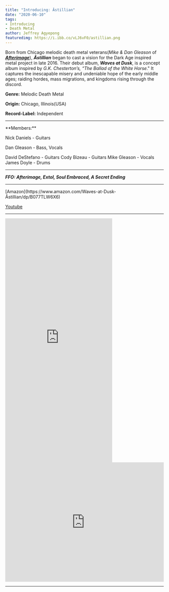 ```yaml
---
title: "Introducing: Âstillian"
date: "2020-06-10"
tags:
- Introducing
- Death Metal
author: Jeffrey Agyepong
featuredimg: https://i.ibb.co/vLJ6vF0/astillian.png
---
```


Born from Chicago melodic  death metal veterans(_Mike & Dan Gleason_ of _**[Afterimage](https://www.youtube.com/watch?v=kA6UWU_evJM)**_), _**Âstillian**_ began to cast a vision for the Dark Age inspired metal project in late 2016\. Their debut album, _**Waves at Dusk**_, is a concept album inspired by _G.K. Chesterton’s, “The Ballad of the White Horse_." It captures the inescapable misery and undeniable hope of the early middle ages; raiding hordes, mass migrations, and kingdoms rising through the discord. 

**Genre:** Melodic Death Metal

**Origin:** Chicago, Illinois(USA)

**Record-Label:** Independent

<hr>
**Members:**

Nick Daniels - Guitars 

Dan Gleason - Bass, Vocals 

David DeStefano - Guitars Cody Bizeau - Guitars Mike Gleason - Vocals James Doyle - Drums

<hr>

**_FFO: Afterimage, Extol, Soul Embraced, A Secret Ending_**

<hr>
[Amazon](https://www.amazon.com/Waves-at-Dusk-Âstillian/dp/B077TLW6X6)

[Youtube](https://www.youtube.com/channel/UCbqYW3FVJsXVElcrwSnQEJQ)

* * *

<iframe style="border: 0; width: 340px; height: 776px;" src="https://bandcamp.com/EmbeddedPlayer/album=320554125/size=large/bgcol=333333/linkcol=0f91ff/transparent=true/" seamless><a href="https://astillian.bandcamp.com/album/waves-at-dusk">Waves at Dusk by Âstillian</a></iframe>

<iframe src="https://open.spotify.com/embed/album/6ZO36HM45BpWgQU749m3kG" style="border: 0; width: 100%; height: 380px;" allowfullscreen allow="encrypted-media"></iframe>


<hr>

